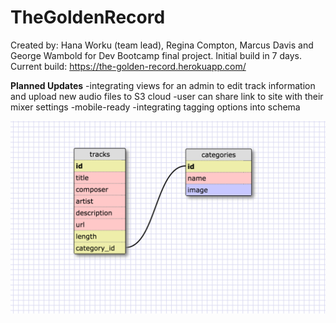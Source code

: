 # TheGoldenRecord

Created by: Hana Worku (team lead), Regina Compton, Marcus Davis and George Wambold for Dev Bootcamp final project.
Initial build in 7 days.
Current build: https://the-golden-record.herokuapp.com/

**Planned Updates**
-integrating views for an admin to edit track information and upload new audio files to S3 cloud
-user can share link to site with their mixer settings
-mobile-ready -integrating tagging options into schema

![schema](schema.png)
